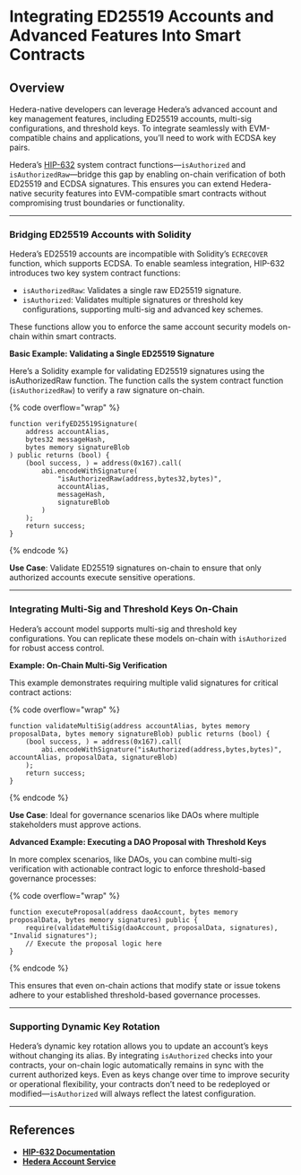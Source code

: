 # Integrating ED25519 Accounts and Advanced Features Into Smart Contracts

## Overview

Hedera-native developers can leverage Hedera’s advanced account and key management features, including ED25519 accounts, multi-sig configurations, and threshold keys. To integrate seamlessly with EVM-compatible chains and applications, you’ll need to work with ECDSA key pairs.

Hedera’s [HIP-632](https://hips.hedera.com/hip/hip-632) system contract functions—`isAuthorized` and `isAuthorizedRaw`—bridge this gap by enabling on-chain verification of both ED25519 and ECDSA signatures. This ensures you can extend Hedera-native security features into EVM-compatible smart contracts without compromising trust boundaries or functionality.

***

### **Bridging ED25519 Accounts with Solidity**

Hedera’s ED25519 accounts are incompatible with Solidity’s `ECRECOVER` function, which supports ECDSA. To enable seamless integration, HIP-632 introduces two key system contract functions:

* `isAuthorizedRaw`: Validates a single raw ED25519 signature.
* `isAuthorized`: Validates multiple signatures or threshold key configurations, supporting multi-sig and advanced key schemes.

These functions allow you to enforce the same account security models on-chain within smart contracts.

**Basic Example: Validating a Single ED25519 Signature**

Here’s a Solidity example for validating ED25519 signatures using the isAuthorizedRaw function. The function calls the system contract function (`isAuthorizedRaw`) to verify a raw signature on-chain.

{% code overflow="wrap" %}
```solidity
function verifyED25519Signature(
    address accountAlias,
    bytes32 messageHash,
    bytes memory signatureBlob
) public returns (bool) {
    (bool success, ) = address(0x167).call(
        abi.encodeWithSignature(
            "isAuthorizedRaw(address,bytes32,bytes)",
            accountAlias,
            messageHash,
            signatureBlob
        )
    );
    return success;
}
```
{% endcode %}

**Use Case**: Validate ED25519 signatures on-chain to ensure that only authorized accounts execute sensitive operations.

***

### Integrating Multi-Sig and Threshold Keys On-Chain

Hedera’s account model supports multi-sig and threshold key configurations. You can replicate these models on-chain with `isAuthorized` for robust access control.

**Example: On-Chain Multi-Sig Verification**

This example demonstrates requiring multiple valid signatures for critical contract actions:

{% code overflow="wrap" %}
```solidity
function validateMultiSig(address accountAlias, bytes memory proposalData, bytes memory signatureBlob) public returns (bool) {
    (bool success, ) = address(0x167).call(
        abi.encodeWithSignature("isAuthorized(address,bytes,bytes)", accountAlias, proposalData, signatureBlob)
    );
    return success;
}
```
{% endcode %}

**Use Case**: Ideal for governance scenarios like DAOs where multiple stakeholders must approve actions.

**Advanced Example: Executing a DAO Proposal with Threshold Keys**

In more complex scenarios, like DAOs, you can combine multi-sig verification with actionable contract logic to enforce threshold-based governance processes:

{% code overflow="wrap" %}
```solidity
function executeProposal(address daoAccount, bytes memory proposalData, bytes memory signatures) public {
    require(validateMultiSig(daoAccount, proposalData, signatures), "Invalid signatures");
    // Execute the proposal logic here
}
```
{% endcode %}

This ensures that even on-chain actions that modify state or issue tokens adhere to your established threshold-based governance processes.

***

### Supporting Dynamic Key Rotation

Hedera’s dynamic key rotation allows you to update an account’s keys without changing its alias. By integrating `isAuthorized` checks into your contracts, your on-chain logic automatically remains in sync with the current authorized keys. Even as keys change over time to improve security or operational flexibility, your contracts don’t need to be redeployed or modified—`isAuthorized` will always reflect the latest configuration.

***

## **References**

* [**HIP-632 Documentation**](https://hips.hedera.com/HIP/hip-632)
* [**Hedera Account Service**](../../system-smart-contracts/hedera-account-service.md)
